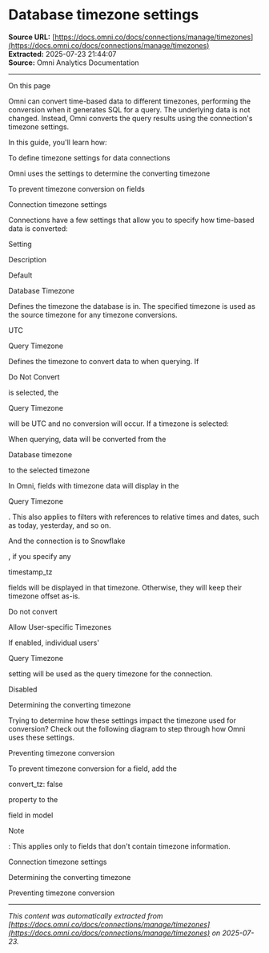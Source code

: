# Database timezone settings

**Source URL:** [https://docs.omni.co/docs/connections/manage/timezones](https://docs.omni.co/docs/connections/manage/timezones)  
**Extracted:** 2025-07-23 21:44:07  
**Source:** Omni Analytics Documentation

---

On this page

Omni can convert time-based data to different timezones, performing the conversion when it generates SQL for a query. The underlying data is not changed. Instead, Omni converts the query results using the connection's timezone settings.

In this guide, you'll learn how:

To define timezone settings for data connections

Omni uses the settings to determine the converting timezone

To prevent timezone conversion on fields

Connection timezone settings

Connections have a few settings that allow you to specify how time-based data is converted:

Setting

Description

Default

Database Timezone

Defines the timezone the database is in. The specified timezone is used as the source timezone for any timezone conversions.

UTC

Query Timezone

Defines the timezone to convert data to when querying. If

Do Not Convert

is selected, the

Query Timezone

will be UTC and no conversion will occur. If a timezone is selected:

When querying, data will be converted from the

Database timezone

to the selected timezone

In Omni, fields with timezone data will display in the

Query Timezone

. This also applies to filters with references to relative times and dates, such as today, yesterday, and so on.

And the connection is to Snowflake

, if you specify any

timestamp_tz

fields will be displayed in that timezone. Otherwise, they will keep their timezone offset as-is.

Do not convert

Allow User-specific Timezones

If enabled, individual users'

Query Timezone

setting will be used as the query timezone for the connection.

Disabled

Determining the converting timezone

Trying to determine how these settings impact the timezone used for conversion? Check out the following diagram to step through how Omni uses these settings.

Preventing timezone conversion

To prevent timezone conversion for a field, add the

convert_tz: false

property to the

field in model

Note

: This applies only to fields that don't contain timezone information.

Connection timezone settings

Determining the converting timezone

Preventing timezone conversion

---

*This content was automatically extracted from [https://docs.omni.co/docs/connections/manage/timezones](https://docs.omni.co/docs/connections/manage/timezones) on 2025-07-23.*
